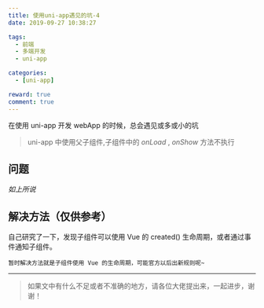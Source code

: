 ```yaml
---
title: 使用uni-app遇见的坑-4
date: 2019-09-27 10:38:27

tags:
  - 前端
  - 多端开发
  - uni-app

categories:
  - [uni-app]

reward: true
comment: true
---
```


在使用 uni-app 开发 webApp 的时候，总会遇见或多或小的坑

> uni-app 中使用父子组件,子组件中的 _onLoad_ , _onShow_ 方法不执行

<!-- more -->

## 问题

_如上所说_

## 解决方法（仅供参考）

自己研究了一下，发现子组件可以使用 Vue 的 created() 生命周期，或者通过事件通知子组件。

`暂时解决方法就是子组件使用 Vue 的生命周期，可能官方以后出新规则呢~`

---

> 如果文中有什么不足或者不准确的地方，请各位大佬提出来，一起进步，谢谢！
